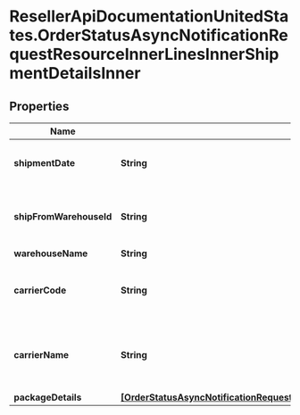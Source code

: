 # ResellerApiDocumentationUnitedStates.OrderStatusAsyncNotificationRequestResourceInnerLinesInnerShipmentDetailsInner

## Properties

Name | Type | Description | Notes
------------ | ------------- | ------------- | -------------
**shipmentDate** | **String** | The date the line item was shipped. | [optional] 
**shipFromWarehouseId** | **String** | The ID of the warehouse the product will ship from. | [optional] 
**warehouseName** | **String** | \&quot;\&quot; | [optional] 
**carrierCode** | **String** | The carrier code for the shipment containing the  line item. | [optional] 
**carrierName** | **String** | The name of the carrier of the shipment containing   the line item. | [optional] 
**packageDetails** | [**[OrderStatusAsyncNotificationRequestResourceInnerLinesInnerShipmentDetailsInnerPackageDetailsInner]**](OrderStatusAsyncNotificationRequestResourceInnerLinesInnerShipmentDetailsInnerPackageDetailsInner.md) |  | [optional] 


